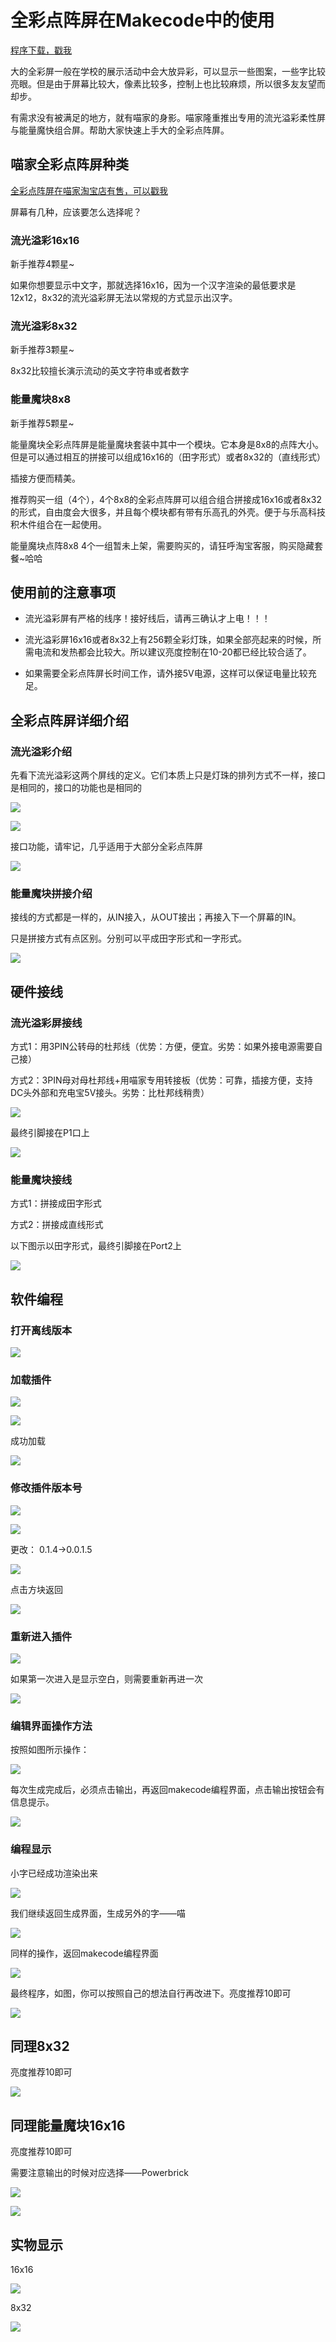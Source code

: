 # 全彩点阵屏在Makecode中的使用

[程序下载，戳我](https://bbs.kittenbot.cn/forum.php?mod=viewthread&tid=627&extra=page%3D1)

大的全彩屏一般在学校的展示活动中会大放异彩，可以显示一些图案，一些字比较亮眼。但是由于屏幕比较大，像素比较多，控制上也比较麻烦，所以很多友友望而却步。

有需求没有被满足的地方，就有喵家的身影。喵家隆重推出专用的流光溢彩柔性屏与能量魔快组合屏。帮助大家快速上手大的全彩点阵屏。

## 喵家全彩点阵屏种类

[全彩点阵屏在喵家淘宝店有售，可以戳我](https://item.taobao.com/item.htm?spm=a1z10.3-c-s.w4002-21482550023.9.1c7e762esHwtyf&id=569267292484)

屏幕有几种，应该要怎么选择呢？

### 流光溢彩16x16

新手推荐4颗星~

如果你想要显示中文字，那就选择16x16，因为一个汉字渲染的最低要求是12x12，8x32的流光溢彩屏无法以常规的方式显示出汉字。

### 流光溢彩8x32

新手推荐3颗星~

8x32比较擅长演示流动的英文字符串或者数字

### 能量魔块8x8

新手推荐5颗星~

能量魔块全彩点阵屏是能量魔块套装中其中一个模块。它本身是8x8的点阵大小。但是可以通过相互的拼接可以组成16x16的（田字形式）或者8x32的（直线形式）

插接方便而精美。

推荐购买一组（4个），4个8x8的全彩点阵屏可以组合组合拼接成16x16或者8x32的形式，自由度会大很多，并且每个模块都有带有乐高孔的外壳。便于与乐高科技积木件组合在一起使用。

能量魔块点阵8x8 4个一组暂未上架，需要购买的，请狂呼淘宝客服，购买隐藏套餐~哈哈

## 使用前的注意事项

- 流光溢彩屏有严格的线序！接好线后，请再三确认才上电！！！

- 流光溢彩屏16x16或者8x32上有256颗全彩灯珠，如果全部亮起来的时候，所需电流和发热都会比较大。所以建议亮度控制在10-20都已经比较合适了。
- 如果需要全彩点阵屏长时间工作，请外接5V电源，这样可以保证电量比较充足。

## 全彩点阵屏详细介绍

### 流光溢彩介绍

先看下流光溢彩这两个屏线的定义。它们本质上只是灯珠的排列方式不一样，接口是相同的，接口的功能也是相同的

![](neomatrix/01.png)

![](neomatrix/02.png)

接口功能，请牢记，几乎适用于大部分全彩点阵屏

![](neomatrix/03.png)

### 能量魔块拼接介绍

接线的方式都是一样的，从IN接入，从OUT接出；再接入下一个屏幕的IN。

只是拼接方式有点区别。分别可以平成田字形式和一字形式。

![](neomatrix/04.png)

## 硬件接线

### 流光溢彩屏接线

方式1：用3PIN公转母的杜邦线（优势：方便，便宜。劣势：如果外接电源需要自己接）

方式2：3PIN母对母杜邦线+用喵家专用转接板（优势：可靠，插接方便，支持DC头外部和充电宝5V接头。劣势：比杜邦线稍贵）

![](neomatrix/05.png)

最终引脚接在P1口上

![](neomatrix/07.png)

### 能量魔块接线

方式1：拼接成田字形式

方式2：拼接成直线形式

以下图示以田字形式，最终引脚接在Port2上

![](neomatrix/06.png)

## 软件编程

### 打开离线版本

![](neomatrix/08.png)

### 加载插件

![](neomatrix/09.png)

![](neomatrix/10.png)

成功加载

![](neomatrix/11.png)

### 修改插件版本号

![](neomatrix/12.png)

![](neomatrix/13.png)

更改： 0.1.4->0.0.1.5

![](neomatrix/14.png)

点击方块返回

![](neomatrix/15.png)


### 重新进入插件

![](neomatrix/16.png)

如果第一次进入是显示空白，则需要重新再进一次

![](neomatrix/17.png)

### 编辑界面操作方法

按照如图所示操作：

![](neomatrix/18.png)

每次生成完成后，必须点击输出，再返回makecode编程界面，点击输出按钮会有信息提示。

![](neomatrix/19.png)

### 编程显示

小字已经成功渲染出来

![](neomatrix/20.png)

我们继续返回生成界面，生成另外的字——喵

![](neomatrix/21.png)

同样的操作，返回makecode编程界面

![](neomatrix/22.png)

最终程序，如图，你可以按照自己的想法自行再改进下。亮度推荐10即可

![](neomatrix/23.png)

## 同理8x32

亮度推荐10即可

![](neomatrix/24.png)

## 同理能量魔块16x16

亮度推荐10即可

需要注意输出的时候对应选择——Powerbrick

![](neomatrix/26.png)

![](neomatrix/25.png)

## 实物显示

16x16

![](neomatrix/02.gif)

8x32

![](neomatrix/01.gif)
